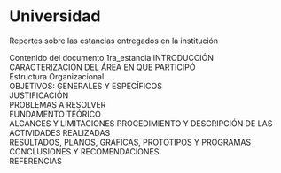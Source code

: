 # Universidad
Reportes sobre las estancias entregados en la institución 

Contenido del documento 1ra_estancia
	INTRODUCCIÓN	
	CARACTERIZACIÓN DEL ÁREA EN QUE PARTICIPÓ	
		Estructura Organizacional	
	OBJETIVOS: GENERALES Y ESPECÍFICOS	
	JUSTIFICACIÓN	
	PROBLEMAS A RESOLVER	
	FUNDAMENTO TEÓRICO	
	ALCANCES Y LIMITACIONES	
	PROCEDIMIENTO Y DESCRIPCIÓN DE LAS ACTIVIDADES REALIZADAS	
	RESULTADOS, PLANOS, GRAFICAS, PROTOTIPOS Y PROGRAMAS	
	CONCLUSIONES Y RECOMENDACIONES	
	REFERENCIAS	
